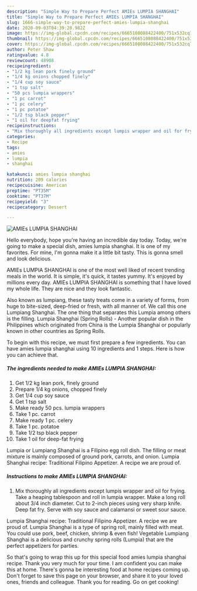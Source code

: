 ```yaml
---
description: "Simple Way to Prepare Perfect AMIEs LUMPIA SHANGHAI"
title: "Simple Way to Prepare Perfect AMIEs LUMPIA SHANGHAI"
slug: 1666-simple-way-to-prepare-perfect-amies-lumpia-shanghai
date: 2020-09-03T04:39:28.982Z
image: https://img-global.cpcdn.com/recipes/6665108088422400/751x532cq70/amies-lumpia-shanghai-recipe-main-photo.jpg
thumbnail: https://img-global.cpcdn.com/recipes/6665108088422400/751x532cq70/amies-lumpia-shanghai-recipe-main-photo.jpg
cover: https://img-global.cpcdn.com/recipes/6665108088422400/751x532cq70/amies-lumpia-shanghai-recipe-main-photo.jpg
author: Peter Shaw
ratingvalue: 4.8
reviewcount: 48908
recipeingredient:
- "1/2 kg lean pork finely ground"
- "1/4 kg onions chopped finely"
- "1/4 cup soy sauce"
- "1 tsp salt"
- "50 pcs lumpia wrappers"
- "1 pc carrot"
- "1 pc celery"
- "1 pc potatoe"
- "1/2 tsp black pepper"
- "1 oil for deepfat frying"
recipeinstructions:
- "Mix thoroughly all ingredients except lumpis wrapper and oil for frying.  Take a heaping tablespoon and roll in lumpia wrapper.  Make a long roll about 3/4 inch diameter.  Cut to 2-inch pieces using very sharp knife.  Deep fat fry.  Serve with soy sauce and calamansi or sweet sour sauce."
categories:
- Recipe
tags:
- amies
- lumpia
- shanghai

katakunci: amies lumpia shanghai 
nutrition: 209 calories
recipecuisine: American
preptime: "PT35M"
cooktime: "PT37M"
recipeyield: "3"
recipecategory: Dessert

---
```



![AMIEs LUMPIA SHANGHAI](https://img-global.cpcdn.com/recipes/6665108088422400/751x532cq70/amies-lumpia-shanghai-recipe-main-photo.jpg)

Hello everybody, hope you're having an incredible day today. Today, we're going to make a special dish, amies lumpia shanghai. It is one of my favorites. For mine, I'm gonna make it a little bit tasty. This is gonna smell and look delicious.

AMIEs LUMPIA SHANGHAI is one of the most well liked of recent trending meals in the world. It is simple, it's quick, it tastes yummy. It's enjoyed by millions every day. AMIEs LUMPIA SHANGHAI is something that I have loved my whole life. They are nice and they look fantastic.

Also known as lumpiang, these tasty treats come in a variety of forms, from huge to bite-sized, deep-fried or fresh, with all manner of. We call this one Lumpiang Shanghai. The one thing that separates this Lumpia among others is the filling. Lumpia Shanghai (Spring Rolls) - Another popular dish in the Philippines which originated from China is the Lumpia Shanghai or popularly known in other countries as Spring Rolls.


To begin with this recipe, we must first prepare a few ingredients. You can have amies lumpia shanghai using 10 ingredients and 1 steps. Here is how you can achieve that.

<!--inarticleads1-->

##### The ingredients needed to make AMIEs LUMPIA SHANGHAI:

1. Get 1/2 kg lean pork, finely ground
1. Prepare 1/4 kg onions, chopped finely
1. Get 1/4 cup soy sauce
1. Get 1 tsp salt
1. Make ready 50 pcs. lumpia wrappers
1. Take 1 pc. carrot
1. Make ready 1 pc. celery
1. Take 1 pc. potatoe
1. Take 1/2 tsp black pepper
1. Take 1 oil for deep-fat frying


Lumpia or Lumpiang Shanghai is a Filipino egg roll dish. The filling or meat mixture is mainly composed of ground pork, carrots, and onion. Lumpia Shanghai recipe: Traditional Filipino Appetizer. A recipe we are proud of. 

<!--inarticleads2-->

##### Instructions to make AMIEs LUMPIA SHANGHAI:

1. Mix thoroughly all ingredients except lumpis wrapper and oil for frying.  Take a heaping tablespoon and roll in lumpia wrapper.  Make a long roll about 3/4 inch diameter.  Cut to 2-inch pieces using very sharp knife.  Deep fat fry.  Serve with soy sauce and calamansi or sweet sour sauce.


Lumpia Shanghai recipe: Traditional Filipino Appetizer. A recipe we are proud of. Lumpia Shanghai is a type of spring roll, mainly filled with meat. You could use pork, beef, chicken, shrimp &amp; even fish! Vegetable Lumpiang Shanghai is a delicious and crunchy spring rolls (Lumpia) that are the perfect appetizers for parties. 

So that's going to wrap this up for this special food amies lumpia shanghai recipe. Thank you very much for your time. I am confident you can make this at home. There's gonna be interesting food at home recipes coming up. Don't forget to save this page on your browser, and share it to your loved ones, friends and colleague. Thank you for reading. Go on get cooking!
